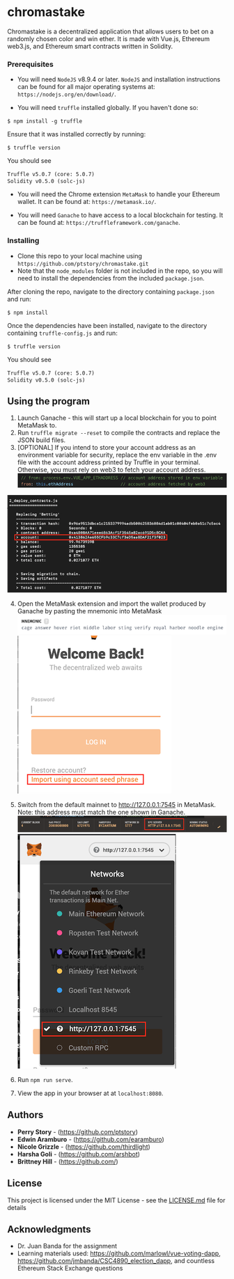 # chromastake

Chromastake is a decentralized application that allows users to bet on a randomly chosen color and win ether. It is made with Vue.js, Ethereum web3.js, and Ethereum smart contracts written in Solidity.

### Prerequisites

- You will need `NodeJS` v8.9.4 or later. `NodeJS` and installation instructions can be found for all major operating systems at: `https://nodejs.org/en/download/`.

- You will need `truffle` installed globally. If you haven't done so: 

```shell
$ npm install -g truffle
```
Ensure that it was installed correctly by running:

```shell
$ truffle version
```

You should see 

```shell
Truffle v5.0.7 (core: 5.0.7)
Solidity v0.5.0 (solc-js)
```

- You will need the Chrome extension `MetaMask` to handle your Ethereum wallet. It can be found at: `https://metamask.io/`.

- You will need `Ganache` to have access to a local blockchain for testing. It can be found at: `https://truffleframework.com/ganache`.

### Installing

- Clone this repo to your local machine using `https://github.com/ptstory/chromastake.git`
- Note that the `node_modules` folder is not included in the repo, so you will need to install the dependencies from the included `package.json`.

After cloning the repo, navigate to the directory containing `package.json` and run:

```shell
$ npm install
```

Once the dependencies have been installed, navigate to the directory containing `truffle-config.js` and run:

```shell
$ truffle version
```

You should see 

```shell
Truffle v5.0.7 (core: 5.0.7)
Solidity v0.5.0 (solc-js)
```

## Using the program

1. Launch Ganache - this will start up a local blockchain for you to point MetaMask to.
2. Run `truffle migrate --reset` to compile the contracts and replace the JSON build files.
3. [OPTIONAL] If you intend to store your account address as an environment variable for security, replace the env variable in the .env file with the account address printed by Truffle in your terminal. Otherwise, you must rely on web3 to fetch your account address.
![Image of account address fetched by web3](images/web3_fetch.png?raw=true)

![Image of account address printed by Truffle](images/account_address.png?raw=true)

4. Open the MetaMask extension and import the wallet produced by Ganache by pasting the mnemonic into MetaMask
![Image of mnemonic in Ganche](images/ganache_mnemonic.png?raw=true)
![Image of mnemonic imported into MetaMask](images/import_mnemonic.png?raw=true)

5. Switch from the default mainnet to http://127.0.0.1:7545 in MetaMask. Note: this address must match the one shown in Ganache.
![Image of network in Ganache](images/ganache_network.png?raw=true)
![Image of network in MetaMask](images/metamask_network.png?raw=true)

6. Run `npm run serve`.
7. View the app in your browser at at `localhost:8080`.

## Authors

* **Perry Story** - (https://github.com/ptstory)
* **Edwin Aramburo** - (https://github.com/earamburo)
* **Nicole Grizzle** - (https://github.com/thirdlight)
* **Harsha Goli** - (https://github.com/arshbot)
* **Brittney Hill** - (https://github.com/)

## License

This project is licensed under the MIT License - see the [LICENSE.md](LICENSE.md) file for details

## Acknowledgments

* Dr. Juan Banda for the assignment
* Learning materials used: https://github.com/marlowl/vue-voting-dapp, https://github.com/jmbanda/CSC4890_election_dapp, and countless Ethereum Stack Exchange questions